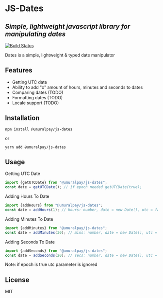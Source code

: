 # JS-Dates
## _Simple, lightweight javascript library for manipulating dates_

[![Build Status](https://travis-ci.com/umuralpay/dates.svg?branch=main)](https://travis-ci.com/umuralpay/dates)

Dates is a simple, lightweight & typed date manipulator


## Features

- Getting UTC date
- Ability to add "x" amount of hours, minutes and seconds to dates 
- Comparing dates (TODO)
- Formatting dates (TODO)
- Locale support (TODO)

## Installation

``` npm install @umuralpay/js-dates ```

or

``` yarn add @umuralpay/js-dates ```

## Usage

Getting UTC Date

```javascript
import {getUTCDate} from "@umuralpay/js-dates"; 
const date = getUTCDate(); // if epoch needed getUTCDate(true);
```

Adding Hours To Date

```javascript
import {addHours} from "@umuralpay/js-dates"; 
const date = addHours(1); // hours: number, date = new Date(), utc = false, epoch = false
```

Adding Minutes To Date

```javascript
import {addMinutes} from "@umuralpay/js-dates"; 
const date = addMinutes(30); // mins: number, date = new Date(), utc = false, epoch = false
```

Adding Seconds To Date
```javascript
import {addSeconds} from "@umuralpay/js-dates"; 
const date = addSeconds(20); // secs: number, date = new Date(), utc = false, epoch = false
```

Note: if epoch is true utc parameter is ignored 

## License

MIT
